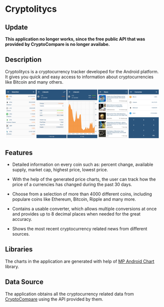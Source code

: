 # Cryptolitycs

## Update

**This application no longer works, since the free public API that was provided by CryptoCompare is no longer availabe.**

## Description

Cryptolitycs is a cryptocurrency tracker developed for the Android platform.
It gives you quick and easy access to information about cryptocurrencies like
Bitcoin and many others. 

<img src="showcase/showcase.png" width="800">

## Features

 * Detailed information on every coin such as: percent change, available supply,
 market cap, highest price, lowest price. 

 * With the help of the generated price charts, the user can track how the price 
 of a currencies has changed during the past 30 days.  
 
 * Choose from a selection of more than 4000 different coins, including 
 populare coins like Ethereum, Bitcoin, Ripple and many more.
 
 * Contains a usable converter, which allows multiple conversions at once and
 provides up to 8 decimal places when needed for the great accuracy. 

 * Shows the most recent cryptocurrency related news from different sources.

## Libraries

The charts in the application are generated with help of 
[MP Android Chart](https://github.com/PhilJay/MPAndroidChart) library.

## Data Source

The application obtains all the cryptocurrency related data from 
[CryptoCompare](https://www.cryptocompare.com/) using the API provided by them.
